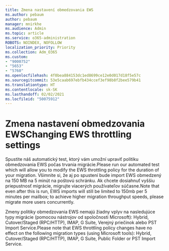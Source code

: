 ```yaml
---
title: Zmena nastavení obmedzovania EWS
ms.author: pebaum
author: pebaum
manager: mnirkhe
ms.audience: Admin
ms.topic: article
ms.service: o365-administration
ROBOTS: NOINDEX, NOFOLLOW
localization_priority: Priority
ms.collection: Adm_O365
ms.custom:
- "9000752"
- "5653"
- "5760"
ms.openlocfilehash: 4f0bea884153dc1ed8699ce12e0d017d18f5e57c
ms.sourcegitcommit: 53e5caab697ebfb434ccef3ef98b8f2bee579b41
ms.translationtype: HT
ms.contentlocale: sk-SK
ms.lasthandoff: 02/02/2021
ms.locfileid: "50075912"
---
```

# <a name="changing-ews-throttling-settings"></a><span data-ttu-id="d7f8d-102">Zmena nastavení obmedzovania EWS</span><span class="sxs-lookup"><span data-stu-id="d7f8d-102">Changing EWS throttling settings</span></span>

<span data-ttu-id="d7f8d-103">Spustite náš automatický test, ktorý vám umožní upraviť politiku obmedzovania EWS počas trvania migrácie.</span><span class="sxs-lookup"><span data-stu-id="d7f8d-103">Please run our automated test which will allow you to modify the EWS throttling policy for the duration of your migration.</span></span> <span data-ttu-id="d7f8d-104">Všimnite si, že aj po spustení bude import EWS obmedzený na 150 MB na 5 minút na poštovú schránku. Ak chcete dosiahnuť vyššiu priepustnosť migrácie, migrujte viacerých používateľov súčasne.</span><span class="sxs-lookup"><span data-stu-id="d7f8d-104">Note that even after this is run, EWS imports will still be limited to 150mb per 5 minutes per mailbox; to achieve higher migration throughput speeds, please migrate more users concurrently.</span></span>

<span data-ttu-id="d7f8d-105">Zmeny politiky obmedzovania EWS nemajú žiadny vplyv na nasledujúce typy migrácie (pomocou nástrojov od spoločnosti Microsoft): Hybrid, Cutover/Staged (RPC/HTTP), IMAP, G Suite, Verejný priečinok alebo PST Import Service.</span><span class="sxs-lookup"><span data-stu-id="d7f8d-105">Please note that EWS throttling policy changes have no effect on the following migration types (using Microsoft tools): Hybrid, Cutover/Staged (RPC/HTTP), IMAP, G Suite, Public Folder or PST Import Service.</span></span>